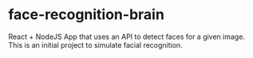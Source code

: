 # face-recognition-brain
React + NodeJS App that uses an API to detect faces for a given image. This is an initial project to simulate facial recognition.
